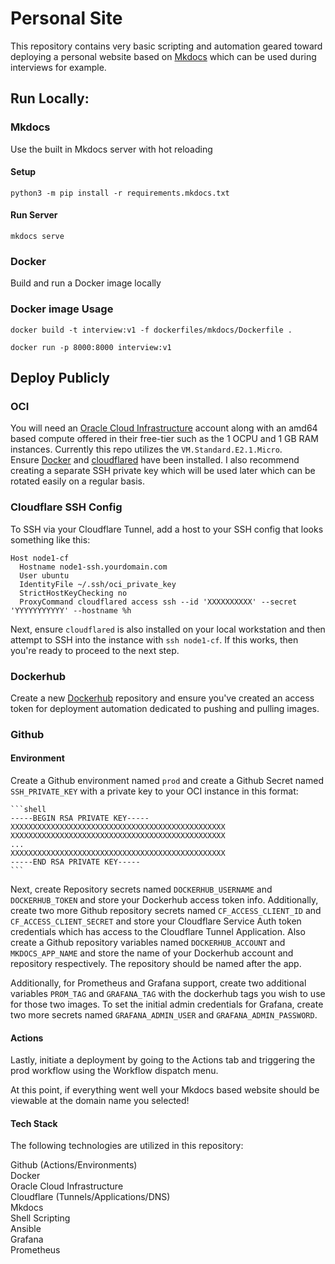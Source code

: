 # Personal Site

This repository contains very basic scripting and automation geared toward deploying a personal website based on [Mkdocs](https://www.mkdocs.org/) 
which can be used during interviews for example.

## Run Locally:

### Mkdocs

Use the built in Mkdocs server with hot reloading

#### Setup
`python3 -m pip install -r requirements.mkdocs.txt`

#### Run Server
`mkdocs serve`

### Docker

Build and run a Docker image locally

### Docker image Usage
`docker build -t interview:v1 -f dockerfiles/mkdocs/Dockerfile .`

`docker run -p 8000:8000 interview:v1`

## Deploy Publicly

### OCI
You will need an [Oracle Cloud Infrastructure](https://www.oracle.com/cloud/) account along with an amd64 based compute 
offered in their free-tier such as the 1 OCPU and 1 GB RAM instances. Currently this repo utilizes the `VM.Standard.E2.1.Micro`.  
Ensure [Docker](https://docs.docker.com/engine/install/ubuntu/) and [cloudflared](https://pkg.cloudflare.com/index.html) 
have been installed. I also recommend creating a separate SSH private key which will be used later which can be rotated
easily on a regular basis.  


### Cloudflare SSH Config

To SSH via your Cloudflare Tunnel, add a host to your SSH config that looks something like this:  

```shell
Host node1-cf
  Hostname node1-ssh.yourdomain.com
  User ubuntu
  IdentityFile ~/.ssh/oci_private_key
  StrictHostKeyChecking no
  ProxyCommand cloudflared access ssh --id 'XXXXXXXXXX' --secret 'YYYYYYYYYYY' --hostname %h
```

Next, ensure `cloudflared` is also installed on your local workstation and then attempt to SSH into the instance with 
`ssh node1-cf`. If this works, then you're ready to proceed to the next step.

### Dockerhub

Create a new [Dockerhub](https://hub.docker.com/) repository and ensure you've created an access token for deployment 
automation dedicated to pushing and pulling images.

### Github

#### Environment 
Create a Github environment named `prod` and create a Github Secret named `SSH_PRIVATE_KEY` with a private key to your 
OCI instance in this format:

    ```shell
    -----BEGIN RSA PRIVATE KEY-----
    XXXXXXXXXXXXXXXXXXXXXXXXXXXXXXXXXXXXXXXXXXXXXXXX
    XXXXXXXXXXXXXXXXXXXXXXXXXXXXXXXXXXXXXXXXXXXXXXXX
    ...
    XXXXXXXXXXXXXXXXXXXXXXXXXXXXXXXXXXXXXXXXXXXXXXXX
    -----END RSA PRIVATE KEY-----
    ```

Next, create Repository secrets named `DOCKERHUB_USERNAME` and `DOCKERHUB_TOKEN` and store your Dockerhub access token info.
Additionally, create two more Github repository secrets named `CF_ACCESS_CLIENT_ID` and `CF_ACCESS_CLIENT_SECRET` and store
your Cloudflare Service Auth token credentials which has access to the Cloudflare Tunnel Application. Also create a Github 
repository variables named `DOCKERHUB_ACCOUNT` and `MKDOCS_APP_NAME` and store the name of your Dockerhub account and 
repository respectively. The repository should be named after the app.  

Additionally, for Prometheus and Grafana support, create two additional variables `PROM_TAG` and `GRAFANA_TAG` with the
dockerhub tags you wish to use for those two images. To set the initial admin credentials for Grafana, create two more 
secrets named `GRAFANA_ADMIN_USER` and `GRAFANA_ADMIN_PASSWORD`. 

#### Actions

Lastly, initiate a deployment by going to the Actions tab and triggering the prod workflow using the Workflow dispatch menu.


At this point, if everything went well your Mkdocs based website should be viewable at the domain name you selected!

#### Tech Stack

The following technologies are utilized in this repository:

Github (Actions/Environments)  
Docker  
Oracle Cloud Infrastructure  
Cloudflare (Tunnels/Applications/DNS)  
Mkdocs  
Shell Scripting  
Ansible  
Grafana  
Prometheus  

